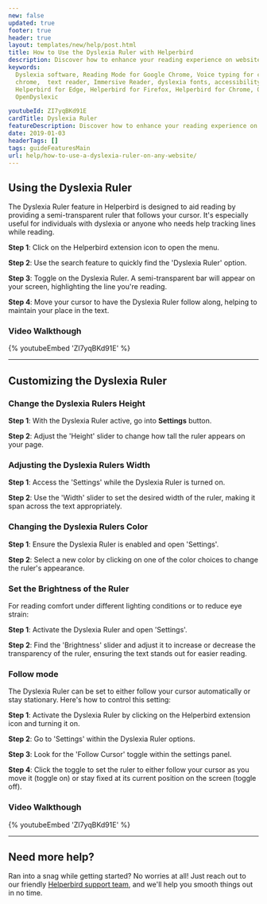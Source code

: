 ```yaml
---
new: false
updated: true
footer: true
header: true
layout: templates/new/help/post.html
title: How to Use the Dyslexia Ruler with Helperbird
description: Discover how to enhance your reading experience on websites and PDFs using the Dyslexia Ruler feature of the Helperbird browser extension. Ideal for individuals with dyslexia or anyone seeking support with text navigation.
keywords:
  Dyslexia software, Reading Mode for Google Chrome, Voice typing for chrome, Text to speech for
  chrome,  text reader, Immersive Reader, dyslexia fonts, accessibility software, dyslexia software,
  Helperbird for Edge, Helperbird for Firefox, Helperbird for Chrome, Opendyslexic for Chrome,
  OpenDyslexic

youtubeId: ZI7yqBKd91E
cardTitle: Dyslexia Ruler
featureDescription: Discover how to enhance your reading experience on websites and PDFs using the Dyslexia Ruler feature of the Helperbird browser extension. Ideal for individuals with dyslexia or anyone seeking support with text navigation.
date: 2019-01-03
headerTags: []
tags: guideFeaturesMain
url: help/how-to-use-a-dyslexia-ruler-on-any-website/
---
```


## Using the Dyslexia Ruler

The Dyslexia Ruler feature in Helperbird is designed to aid reading by providing a semi-transparent ruler that follows your cursor. It's especially useful for individuals with dyslexia or anyone who needs help tracking lines while reading.

**Step 1**: Click on the Helperbird extension icon to open the menu.

**Step 2**: Use the search feature to quickly find the 'Dyslexia Ruler' option.

**Step 3**: Toggle on the Dyslexia Ruler. A semi-transparent bar will appear on your screen, highlighting the line you're reading.

**Step 4**: Move your cursor to have the Dyslexia Ruler follow along, helping to maintain your place in the text.

### Video Walkthough


{% youtubeEmbed 'ZI7yqBKd91E' %}


---


## Customizing the Dyslexia Ruler



### Change the Dyslexia Rulers Height

**Step 1**: With the Dyslexia Ruler active, go into **Settings** button.

**Step 2**: Adjust the 'Height' slider to change how tall the ruler appears on your page.



### Adjusting the Dyslexia Rulers Width

**Step 1**: Access the 'Settings' while the Dyslexia Ruler is turned on.

**Step 2**: Use the 'Width' slider to set the desired width of the ruler, making it span across the text appropriately.



### Changing the Dyslexia Rulers Color

**Step 1**: Ensure the Dyslexia Ruler is enabled and open 'Settings'.

**Step 2**: Select a new color by clicking on one of the color choices to change the ruler's appearance.



### Set the Brightness of the Ruler

For reading comfort under different lighting conditions or to reduce eye strain:

**Step 1**: Activate the Dyslexia Ruler and open 'Settings'.

**Step 2**: Find the 'Brightness' slider and adjust it to increase or decrease the transparency of the ruler, ensuring the text stands out for easier reading.



### Follow mode

The Dyslexia Ruler can be set to either follow your cursor automatically or stay stationary. Here's how to control this setting:

**Step 1**: Activate the Dyslexia Ruler by clicking on the Helperbird extension icon and turning it on.

**Step 2**: Go to 'Settings' within the Dyslexia Ruler options.

**Step 3**: Look for the 'Follow Cursor' toggle within the settings panel.

**Step 4**: Click the toggle to set the ruler to either follow your cursor as you move it (toggle on) or stay fixed at its current position on the screen (toggle off).




### Video Walkthough


{% youtubeEmbed 'ZI7yqBKd91E' %}


---


## Need more help?

Ran into a snag while getting started? No worries at all! Just reach out to our friendly [Helperbird support team](/support/), and we'll help you smooth things out in no time.





